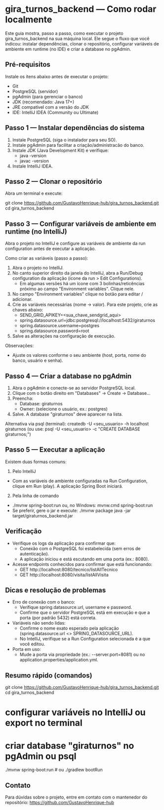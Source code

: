 # gira_turnos_backend — Como rodar localmente

Este guia mostra, passo a passo, como executar o projeto gira_turnos_backend na sua máquina local. Ele segue o fluxo que você indicou: instalar dependências, clonar o repositório, configurar variáveis de ambiente em runtime (no IDE) e criar a database no pgAdmin.

Pré-requisitos
--------------
Instale os itens abaixo antes de executar o projeto:

- Git
- PostgreSQL (servidor)
- pgAdmin (para gerenciar o banco)
- JDK (recomendado: Java 17+)
- JRE compatível com a versão do JDK
- IDE: IntelliJ IDEA (Community ou Ultimate)

Passo 1 — Instalar dependências do sistema
-----------------------------------------
1. Instale PostgreSQL (siga o instalador para seu SO).
2. Instale pgAdmin para facilitar a criação/administracão do banco.
3. Instale JDK (Java Development Kit) e verifique:
   - java -version
   - javac -version
4. Instale IntelliJ IDEA.

Passo 2 — Clonar o repositório
------------------------------
Abra um terminal e execute:

git clone https://github.com/GustavoHenrique-hub/gira_turnos_backend.git
cd gira_turnos_backend

Passo 3 — Configurar variáveis de ambiente em runtime (no IntelliJ)
-------------------------------------------------------------------
Abra o projeto no IntelliJ e configure as variáveis de ambiente da run configuration antes de executar a aplicação.

Como criar as variáveis (passo a passo):
1. Abra o projeto no IntelliJ.
2. No canto superior direito da janela do IntelliJ, abra a Run/Debug configuration da aplicação (ícone da run > Edit Configurations).
   - Em algumas versões há um ícone com 3 bolinhas/reticências próximo ao campo "Environment variables". Clique nele.
3. No campo "Environment variables" clique no botão para editar / adicionar.
4. Crie as variáveis necessárias (nome -> valor). Para este projeto, crie as chaves abaixo:
   - SEND_GRID_APIKEY=<sua_chave_sendgrid_aqui>
   - spring.datasource.url=jdbc:postgresql://localhost:5432/giraturnos
   - spring.datasource.username=postgres
   - spring.datasource.password=root
5. Salve as alterações na configuração de execução.

Observações:
- Ajuste os valores conforme o seu ambiente (host, porta, nome do banco, usuário e senha).

Passo 4 — Criar a database no pgAdmin
------------------------------------
1. Abra o pgAdmin e conecte-se ao servidor PostgreSQL local.
2. Clique com o botão direito em "Databases" -> Create -> Database...
3. Preencha:
   - Database: giraturnos
   - Owner: (selecione o usuário, ex.: postgres)  
4. Salve. A database "giraturnos" deve aparecer na lista.

Alternativa via psql (terminal):
  createdb -U <seu_usuario> -h localhost giraturnos
  (ou use: psql -U <seu_usuario> -c "CREATE DATABASE giraturnos;")

Passo 5 — Executar a aplicação
------------------------------
Existem duas formas comuns:

1) Pelo IntelliJ
- Com as variáveis de ambiente configuradas na Run Configuration, clique em Run (play). A aplicação Spring Boot iniciará.

2) Pela linha de comando
- ./mvnw spring-boot:run ou, no Windows: mvnw.cmd spring-boot:run
- Se preferir, gere o jar e execute: ./mvnw package java -jar target/giraturnos_backend.jar

Verificação
-----------
- Verifique os logs da aplicação para confirmar que:
  - Conexão com o PostgreSQL foi estabelecida (sem erros de autenticação).
  - A aplicação iniciou e está escutando em uma porta (ex.: 8080).
- Acesse endpoints conhecidos para confirmar que está funcionando:
  - GET http://localhost:8080/tecnico/listAllTecnico
  - GET http://localhost:8080/visita/listAllVisita  

Dicas e resolução de problemas
------------------------------
- Erro de conexão com o banco:
  - Verifique spring.datasource.url, username e password.
  - Confirme que o servidor PostgreSQL está em execução e que a porta (por padrão 5432) está correta.
- Variáveis não sendo lidas:
  - Confirme o nome exato esperado pela aplicação (spring.datasource.url <> SPRING_DATASOURCE_URL).
  - No IntelliJ, verifique se a Run Configuration selecionada é a que você editou.
- Porta em uso:
  - Mude a porta via propriedade (ex.: --server.port=8081) ou no application.properties/application.yml.

Resumo rápido (comandos)
-----------------------
git clone https://github.com/GustavoHenrique-hub/gira_turnos_backend.git
cd gira_turnos_backend
# configurar variáveis no IntelliJ ou export no terminal
# criar database "giraturnos" no pgAdmin ou psql
./mvnw spring-boot:run   # ou ./gradlew bootRun

Contato
-------
Para dúvidas sobre o projeto, entre em contato com o mantenedor do repositório: https://github.com/GustavoHenrique-hub
